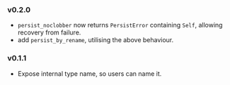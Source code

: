 ### v0.2.0

 * `persist_noclobber` now returns `PersistError` containing `Self`,
      allowing recovery from failure. 
 * add `persist_by_rename`, utilising the above behaviour.

### v0.1.1

 * Expose internal type name, so users can name it.
